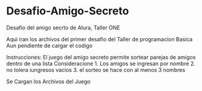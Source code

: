 # Desafio-Amigo-Secreto
Desafio del amigo secrto de Alura, Taller ONE

Aqui iran los archivos del primer desafio del Taller de programacion Basica
Aun pendiente de cargar el codigo

Instrucciones: El juego del amigo secreto permite sortear parejas de amigos dentro de una lista
  Consideracione
    1. Los amigos se ingresan por nombre
    2. no tolera iungresos vacios
    3. el sorteo se hace con al menos 3 nombres


Se Cargan los Archivos del Juego
